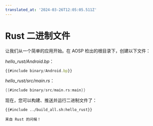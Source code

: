 ```yaml
---
translated_at: '2024-03-26T12:05:05.511Z'
---
```


# Rust 二进制文件

让我们从一个简单的应用开始。在 AOSP 检出的根目录下，创建以下文件：

_hello_rust/Android.bp_：

```javascript
{{#include binary/Android.bp}}
```

_hello_rust/src/main.rs_：

```rust
{{#include binary/src/main.rs:main}}
```

现在，您可以构建、推送并运行二进制文件了：

```shell
{{#include ../build_all.sh:hello_rust}}
```

```text
来自 Rust 的问候！
```

